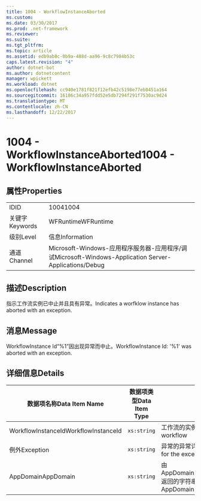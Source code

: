 ```yaml
---
title: 1004 - WorkflowInstanceAborted
ms.custom: 
ms.date: 03/30/2017
ms.prod: .net-framework
ms.reviewer: 
ms.suite: 
ms.tgt_pltfrm: 
ms.topic: article
ms.assetid: edb9ab8c-0b9a-488d-aa96-9c8c7984b53c
caps.latest.revision: "4"
author: dotnet-bot
ms.author: dotnetcontent
manager: wpickett
ms.workload: dotnet
ms.openlocfilehash: cc940e1781f821f12efb42c5198e77eb0451a164
ms.sourcegitcommit: 16186c34a957fdd52e5db7294f291f7530ac9d24
ms.translationtype: MT
ms.contentlocale: zh-CN
ms.lasthandoff: 12/22/2017
---
```

# <a name="1004---workflowinstanceaborted"></a><span data-ttu-id="1aec4-102">1004 - WorkflowInstanceAborted</span><span class="sxs-lookup"><span data-stu-id="1aec4-102">1004 - WorkflowInstanceAborted</span></span>
## <a name="properties"></a><span data-ttu-id="1aec4-103">属性</span><span class="sxs-lookup"><span data-stu-id="1aec4-103">Properties</span></span>  
  
|||  
|-|-|  
|<span data-ttu-id="1aec4-104">ID</span><span class="sxs-lookup"><span data-stu-id="1aec4-104">ID</span></span>|<span data-ttu-id="1aec4-105">1004</span><span class="sxs-lookup"><span data-stu-id="1aec4-105">1004</span></span>|  
|<span data-ttu-id="1aec4-106">关键字</span><span class="sxs-lookup"><span data-stu-id="1aec4-106">Keywords</span></span>|<span data-ttu-id="1aec4-107">WFRuntime</span><span class="sxs-lookup"><span data-stu-id="1aec4-107">WFRuntime</span></span>|  
|<span data-ttu-id="1aec4-108">级别</span><span class="sxs-lookup"><span data-stu-id="1aec4-108">Level</span></span>|<span data-ttu-id="1aec4-109">信息</span><span class="sxs-lookup"><span data-stu-id="1aec4-109">Information</span></span>|  
|<span data-ttu-id="1aec4-110">通道</span><span class="sxs-lookup"><span data-stu-id="1aec4-110">Channel</span></span>|<span data-ttu-id="1aec4-111">Microsoft-Windows-应用程序服务器-应用程序/调试</span><span class="sxs-lookup"><span data-stu-id="1aec4-111">Microsoft-Windows-Application Server-Applications/Debug</span></span>|  
  
## <a name="description"></a><span data-ttu-id="1aec4-112">描述</span><span class="sxs-lookup"><span data-stu-id="1aec4-112">Description</span></span>  
 <span data-ttu-id="1aec4-113">指示工作流实例已中止并且具有异常。</span><span class="sxs-lookup"><span data-stu-id="1aec4-113">Indicates a worfklow instance has aborted with an exception.</span></span>  
  
## <a name="message"></a><span data-ttu-id="1aec4-114">消息</span><span class="sxs-lookup"><span data-stu-id="1aec4-114">Message</span></span>  
 <span data-ttu-id="1aec4-115">WorkflowInstance Id“%1”因出现异常而中止。</span><span class="sxs-lookup"><span data-stu-id="1aec4-115">WorkflowInstance Id: '%1' was aborted with an exception.</span></span>  
  
## <a name="details"></a><span data-ttu-id="1aec4-116">详细信息</span><span class="sxs-lookup"><span data-stu-id="1aec4-116">Details</span></span>  
  
|<span data-ttu-id="1aec4-117">数据项名称</span><span class="sxs-lookup"><span data-stu-id="1aec4-117">Data Item Name</span></span>|<span data-ttu-id="1aec4-118">数据项类型</span><span class="sxs-lookup"><span data-stu-id="1aec4-118">Data Item Type</span></span>|<span data-ttu-id="1aec4-119">描述</span><span class="sxs-lookup"><span data-stu-id="1aec4-119">Description</span></span>|  
|--------------------|--------------------|-----------------|  
|<span data-ttu-id="1aec4-120">WorkflowInstanceId</span><span class="sxs-lookup"><span data-stu-id="1aec4-120">WorkflowInstanceId</span></span>|`xs:string`|<span data-ttu-id="1aec4-121">工作流的实例 ID</span><span class="sxs-lookup"><span data-stu-id="1aec4-121">The instance id for the workflow</span></span>|  
|<span data-ttu-id="1aec4-122">例外</span><span class="sxs-lookup"><span data-stu-id="1aec4-122">Exception</span></span>|`xs:string`|<span data-ttu-id="1aec4-123">异常的异常详细信息</span><span class="sxs-lookup"><span data-stu-id="1aec4-123">The exception details for the exception</span></span>|  
|<span data-ttu-id="1aec4-124">AppDomain</span><span class="sxs-lookup"><span data-stu-id="1aec4-124">AppDomain</span></span>|`xs:string`|<span data-ttu-id="1aec4-125">由 AppDomain.CurrentDomain.FriendlyName 返回的字符串。</span><span class="sxs-lookup"><span data-stu-id="1aec4-125">The string returned by AppDomain.CurrentDomain.FriendlyName.</span></span>|
